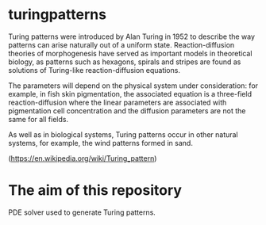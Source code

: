 # turingpatterns

Turing patterns were introduced by Alan Turing in 1952 to describe the way patterns can arise naturally out of a uniform state. Reaction-diffusion theories of morphogenesis have served as important models in theoretical biology, as patterns such as hexagons, spirals and stripes are found as solutions of Turing-like reaction-diffusion equations. 

The parameters will depend on the physical system under consideration: for example, in fish skin pigmentation, the associated equation is a three-field reaction-diffusion where the linear parameters are associated with pigmentation cell concentration and the diffusion parameters are not the same for all fields. 

As well as in biological systems, Turing patterns occur in other natural systems, for example, the wind patterns formed in sand. 

(https://en.wikipedia.org/wiki/Turing_pattern)


# The aim of this repository


PDE solver used to generate Turing patterns.

